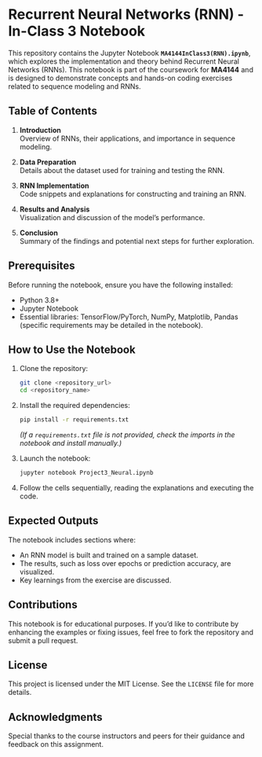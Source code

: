 # Recurrent Neural Networks (RNN) - In-Class 3 Notebook 

This repository contains the Jupyter Notebook **`MA4144InClass3(RNN).ipynb`**, which explores the implementation and theory behind Recurrent Neural Networks (RNNs). This notebook is part of the coursework for **MA4144** and is designed to demonstrate concepts and hands-on coding exercises related to sequence modeling and RNNs.

## Table of Contents

1. **Introduction**  
   Overview of RNNs, their applications, and importance in sequence modeling.

2. **Data Preparation**  
   Details about the dataset used for training and testing the RNN.

3. **RNN Implementation**  
   Code snippets and explanations for constructing and training an RNN.

4. **Results and Analysis**  
   Visualization and discussion of the model’s performance.

5. **Conclusion**  
   Summary of the findings and potential next steps for further exploration.

## Prerequisites

Before running the notebook, ensure you have the following installed:

- Python 3.8+
- Jupyter Notebook
- Essential libraries: TensorFlow/PyTorch, NumPy, Matplotlib, Pandas (specific requirements may be detailed in the notebook).

## How to Use the Notebook

1. Clone the repository:
   ```bash
   git clone <repository_url>
   cd <repository_name>
   ```

2. Install the required dependencies:
   ```bash
   pip install -r requirements.txt
   ```
   *(If a `requirements.txt` file is not provided, check the imports in the notebook and install manually.)*

3. Launch the notebook:
   ```bash
   jupyter notebook Project3_Neural.ipynb
   ```

4. Follow the cells sequentially, reading the explanations and executing the code.

## Expected Outputs

The notebook includes sections where:
- An RNN model is built and trained on a sample dataset.
- The results, such as loss over epochs or prediction accuracy, are visualized.
- Key learnings from the exercise are discussed.

## Contributions

This notebook is for educational purposes. If you’d like to contribute by enhancing the examples or fixing issues, feel free to fork the repository and submit a pull request.

## License

This project is licensed under the MIT License. See the `LICENSE` file for more details.

## Acknowledgments

Special thanks to the course instructors and peers for their guidance and feedback on this assignment.
